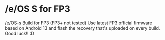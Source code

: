 # /e/OS S for FP3
/e/OS-s Build for FP3 (FP3+ not tested)
Use latest FP3 official firmware based on Android 13 and flash the recovery that's uploaded on every build.
Good luck!! :D
